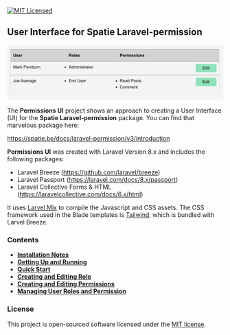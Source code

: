 [![MIT Licensed](https://img.shields.io/badge/license-MIT-brightgreen.svg?style=flat-square)](LICENSE.md)

## User Interface for Spatie Laravel-permission
![](wiki/user_roles_screenshot.png)

The **Permissions UI** project shows an approach to creating a User Interface (UI) for the **Spatie Laravel-permission** package.  You can find that marvelous package here:

https://spatie.be/docs/laravel-permission/v3/introduction

**Permissions UI** was created with Laravel Version 8.x and includes the following packages:
- Laravel Breeze (https://github.com/laravel/breeze)
- Laravel Passport (https://laravel.com/docs/8.x/passport)
- Laravel Collective Forms & HTML (https://laravelcollective.com/docs/6.x/html)

It uses [Larvel Mix](https://laravel.com/docs/8.x/mix) to compile the Javascript and CSS assets. The CSS framework used in the Blade templates is [Tailwind](https://laravel.com/docs/8.x/mix), which is bundled with Larvel Breeze.


### Contents
- [**Installation Notes**](wiki/installation.md)
- [**Getting Up and Running**](wiki/running.md)
- [**Quick Start**](wiki/quick_start.md)
- [**Creating and Editing Role**](wiki/roles_how_to.md)
- [**Creating and Editing Permissions**](wiki/permissions_how_to.md)
- [**Managing User Roles and Permission**](wiki/user_role_how_to.md)

### License

This project is open-sourced software licensed under the [MIT license](https://opensource.org/licenses/MIT).
